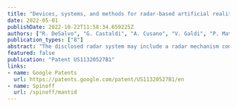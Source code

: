 ```yaml
---
title: "Devices, systems, and methods for radar-based artificial reality tracking"
date: 2022-05-01
publishDate: 2022-10-22T11:58:34.659225Z
authors: ["R. DeSalvo", "G. Castaldi", "A. Cusano", "V. Galdi", "P. Mattera", "R. Parente", "F. Daneshgaran", "J. M. Tien", "D. J. G. Krogstad"]
publication_types: ["8"]
abstract: "The disclosed radar system may include a radar mechanism comprising a transmitter and at least one receiver. The radar system may also include a signal generator that generates a frequency-modulated radar signal. In addition, the radar system may include a delay mechanism that (1) receives the frequency-modulated radar signal from the signal generator and (2) after a certain period of delay, passes the frequency-modulated radar signal to the transmitter to be transmitted to a transponder located on a wearable artificial reality device. The radar system may also include a processing device that (1) receives the frequency-modulated radar signal from the signal generator, (2) detects a signal returned to the receiver from the transponder, and (3) calculates a distance between the transponder and the receiver based at least in part on an analysis of the signal returned from the transponder and the frequency-modulated radar signal received from the signal generator."
featured: false
publication: "Patent US11320527B1"
links:
- name: Google Patents
  url: https://patents.google.com/patent/US11320527B1/en
- name: Spinoff
  url: /spinoff/mantid
---
```


